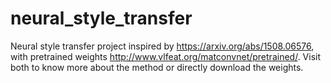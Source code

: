 # neural_style_transfer

Neural style transfer project inspired by https://arxiv.org/abs/1508.06576, with pretrained weights http://www.vlfeat.org/matconvnet/pretrained/. Visit both to know more about the method or directly download the weights.
